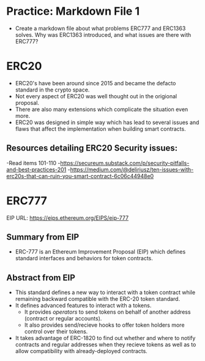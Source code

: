 # Practice: Markdown File 1
- Create a markdown file about what problems ERC777 and ERC1363 solves. Why was ERC1363 introduced, and what issues are there with ERC777?

# ERC20
- ERC20's have been around since 2015 and became the defacto standard in the crypto space.
- Not every aspect of ERC20 was well thought out in the origional proposal.
- There are also many extensions which complicate the situation even more.
- ERC20 was designed in simple way which has lead to several issues and flaws that affect the implementation when building smart contracts.

## Resources detailing ERC20 Security issues:
-Read items 101-110
-https://secureum.substack.com/p/security-pitfalls-and-best-practices-201
-https://medium.com/@deliriusz/ten-issues-with-erc20s-that-can-ruin-you-smart-contract-6c06c44948e0

# ERC777
EIP URL: https://eips.ethereum.org/EIPS/eip-777

## Summary from EIP
- ERC-777 is an Ethereum Improvement Proposal (EIP) which defines standard interfaces and behaviors for token contracts.

## Abstract from EIP
- This standard defines a new way to interact with a token contract while remaining backward compatible with the ERC-20 token standard.
- It defines advanced features to interact with a tokens.
	- It provides *operators* to send tokens on behalf of another address (contract or regular accounts).
	- It also provides send/recieve hooks to offer token holders more control over their tokens.
- It takes advantage of ERC-1820 to find out whether and where to notify contracts and regular addresses when they recieve tokens as well as to allow compatibility with already-deployed contracts.

## 

